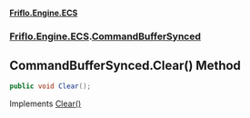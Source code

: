 #### [Friflo.Engine.ECS](index.md 'index')
### [Friflo.Engine.ECS](Friflo.Engine.ECS.md 'Friflo.Engine.ECS').[CommandBufferSynced](CommandBufferSynced.md 'Friflo.Engine.ECS.CommandBufferSynced')

## CommandBufferSynced.Clear() Method

```csharp
public void Clear();
```

Implements [Clear()](ICommandBuffer.Clear().md 'Friflo.Engine.ECS.ICommandBuffer.Clear()')